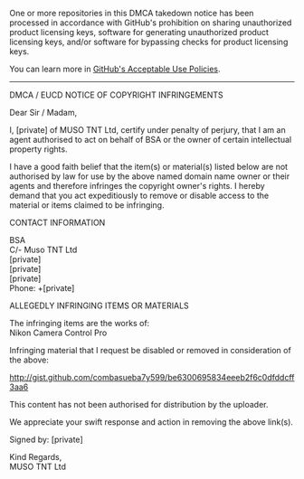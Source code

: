 One or more repositories in this DMCA takedown notice has been processed in accordance with GitHub's prohibition on sharing unauthorized product licensing keys, software for generating unauthorized product licensing keys, and/or software for bypassing checks for product licensing keys.

You can learn more in [GitHub's Acceptable Use Policies](https://docs.github.com/en/github/site-policy/github-acceptable-use-policies).

---


DMCA / EUCD NOTICE OF COPYRIGHT INFRINGEMENTS

Dear Sir / Madam,

I, [private] of MUSO TNT Ltd, certify under penalty of perjury, that I am an agent authorised to act on behalf of BSA or the owner of certain intellectual property rights.

I have a good faith belief that the item(s) or material(s) listed below are not authorised by law for use by the above named domain name owner or their agents and therefore infringes the copyright owner's rights. I hereby demand that you act expeditiously to remove or disable access to the material or items claimed to be infringing.

CONTACT INFORMATION

BSA  
C/- Muso TNT Ltd  
[private]  
[private]  
[private]  
Phone: +[private]  

ALLEGEDLY INFRINGING ITEMS OR MATERIALS

The infringing items are the works of:   
Nikon Camera Control Pro

Infringing material that I request be disabled or removed in consideration of the above:

http://gist.github.com/combasueba7y599/be6300695834eeeb2f6c0dfddcff3aa6

This content has not been authorised for distribution by the uploader.

We appreciate your swift response and action in removing the above link(s). 

Signed by: [private]  

Kind Regards,  
MUSO TNT Ltd
